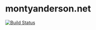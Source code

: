 # montyanderson.net

[![Build Status](https://travis-ci.org/montyanderson/montyanderson.net.svg?branch=master)](https://travis-ci.org/montyanderson/montyanderson.net)
